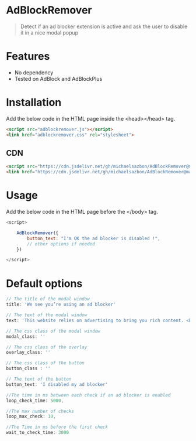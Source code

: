 # AdBlockRemover

> Detect if an ad blocker extension is active and ask the user to disable it in a nice modal popup

# Features

- No dependency
- Tested on AdBlock and AdBlockPlus

# Installation

Add the below code in the HTML page inside the \<head\>\</head\> tag. 

```html
<script src="adblockremover.js"></script>
<link href="adblockremover.css" rel="stylesheet">
```

## CDN 

```html
<script src="https://cdn.jsdelivr.net/gh/michaelsazbon/AdBlockRemover@main/adblockremover.js"></script>
<link href="https://cdn.jsdelivr.net/gh/michaelsazbon/AdBlockRemover@main/adblockremover.css" rel="stylesheet">
```

# Usage

Add the below code in the HTML page before the \</body\> tag. 

```javascript
<script>

    AdBlockRemover({
        button_text: "I'm OK the ad blocker is disabled !",
        // other options if needed
    })

</script>
```

# Default options

```javascript
// The title of the modal window
title: 'We see you’re using an ad blocker'

// The text of the modal window
text: 'This website relies on advertising to bring you rich content. <br />To continue using this website, please add it to the safe sites in your ad blocker or disable your ad blocker'

// The css class of the modal window
modal_class: ''

// The css class of the overlay
overlay_class: ''

// The css class of the button
button_class : ''

// The text of the button
button_text: 'I disabled my ad blocker'

//The time in ms between each check if an ad blocker is enabled
loop_check_time: 5000,

//The max number of checks
loop_max_check: 10,

//The Time in ms before the first check
wait_to_check_time: 3000
```